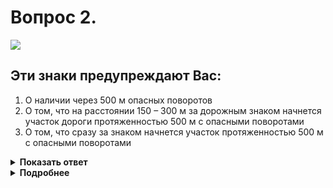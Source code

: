 # Вопрос 2.

![](https://s.drom.ru/i24228/pdd/tickets/2016/1543885577.jpg)

## Эти знаки предупреждают Вас:

1. О наличии через 500 м опасных поворотов
2. О том, что на расстоянии 150 – 300 м за дорожным знаком начнется участок дороги протяженностью 500 м с опасными поворотами
3. О том, что сразу за знаком начнется участок протяженностью 500 м с опасными поворотами

<details>
<summary><b>Показать ответ</b></summary>
Правильный ответ: 2
</details>
<details>
<summary><b>Подробнее</b></summary>
Табличка 8.2.1 «Зона действия» указывает протяженность ряда опасных поворотов, первый из которых - налево - начинается через 150 - 300 м.
(«Дорожные знаки» 8.2.1, 1.12.2)
</details>